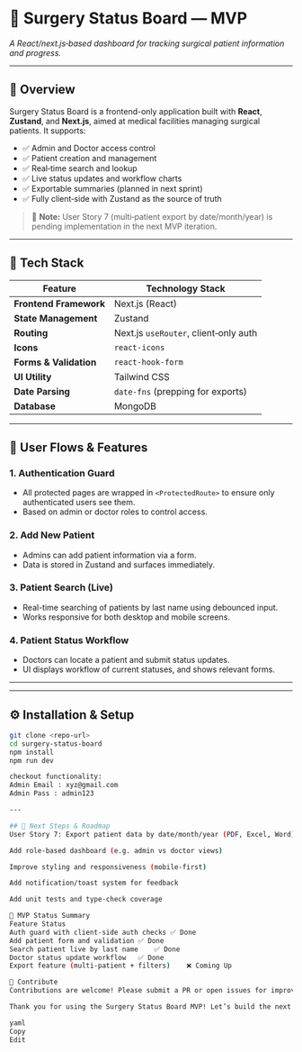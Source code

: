 # 🏥 Surgery Status Board — MVP

_A React/next.js‑based dashboard for tracking surgical patient information and progress._

---

## 🚀 Overview

Surgery Status Board is a frontend-only application built with **React**, **Zustand**, and **Next.js**, aimed at medical facilities managing surgical patients. It supports:

- ✅ Admin and Doctor access control
- ✅ Patient creation and management
- ✅ Real‑time search and lookup
- ✅ Live status updates and workflow charts
- ✅ Exportable summaries (planned in next sprint)
- ✅ Fully client‑side with Zustand as the source of truth

> 🎯 **Note:** User Story 7 (multi‑patient export by date/month/year) is pending implementation in the next MVP iteration.

---

## 🧱 Tech Stack

| Feature                  | Technology Stack                    |
|--------------------------|-------------------------------------|
| **Frontend Framework**   | Next.js (React)                     |
| **State Management**     | Zustand                             |
| **Routing**              | Next.js `useRouter`, client‑only auth|
| **Icons**                | `react-icons`                       |
| **Forms & Validation**   | `react-hook-form`                   |
| **UI Utility**           | Tailwind CSS                        |
| **Date Parsing**         | `date-fns` (prepping for exports)   |
| **Database**             | MongoDB                             |

---

## 🎯 User Flows & Features

### 1. Authentication Guard  
- All protected pages are wrapped in `<ProtectedRoute>` to ensure only authenticated users see them.
- Based on admin or doctor roles to control access.

### 2. Add New Patient  
- Admins can add patient information via a form.
- Data is stored in Zustand and surfaces immediately.

### 3. Patient Search (Live)  
- Real-time searching of patients by last name using debounced input.
- Works responsive for both desktop and mobile screens.

### 4. Patient Status Workflow  
- Doctors can locate a patient and submit status updates.
- UI displays workflow of current statuses, and shows relevant forms.

---


---

## ⚙️ Installation & Setup

```bash
git clone <repo-url>
cd surgery-status-board
npm install
npm run dev

checkout functionality:
Admin Email : xyz@gmail.com
Admin Pass : admin123

---

## 📌 Next Steps & Roadmap
User Story 7: Export patient data by date/month/year (PDF, Excel, Word)

Add role-based dashboard (e.g. admin vs doctor views)

Improve styling and responsiveness (mobile-first)

Add notification/toast system for feedback

Add unit tests and type-check coverage

🧪 MVP Status Summary
Feature	Status
Auth guard with client-side auth checks	✅ Done
Add patient form and validation	✅ Done
Search patient live by last name	✅ Done
Doctor status update workflow	✅ Done
Export feature (multi‑patient + filters)	❌ Coming Up

🤝 Contribute
Contributions are welcome! Please submit a PR or open issues for improvements or bug fixes.

Thank you for using the Surgery Status Board MVP! Let’s build the next features together. 💪

yaml
Copy
Edit


